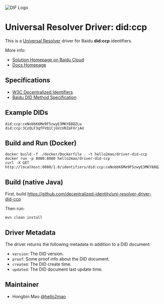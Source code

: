 ![DIF Logo](https://raw.githubusercontent.com/decentralized-identity/universal-resolver/master/docs/logo-dif.png)

# Universal Resolver Driver: did:ccp

This is a [Universal Resolver](https://github.com/decentralized-identity/universal-resolver/) driver for Baidu **did:ccp** identifiers.

More info: 

- [Solution Homepage on Baidu Cloud](https://cloud.baidu.com/solution/digitalIdentity.html)
- [Docs Homepage](https://did.baidu.com)

## Specifications

* [W3C Decentralized Identifiers](https://w3c.github.io/did-core/)
* [Baidu DID Method Specification](https://did.baidu.com/did-spec/)

## Example DIDs

```
did:ccp:ceNobbK6Me9F5zwyE3MKY88QZLw
did:ccp:3CzQLF3qfFVQ1CjGVzVRZaFXrjAd
```

## Build and Run (Docker)

```
docker build -f ./docker/Dockerfile . -t hello2mao/driver-did-ccp
docker run -p 8080:8080 hello2mao/driver-did-ccp
curl -X GET http://localhost:8080/1.0/identifiers/did:ccp:ceNobbK6Me9F5zwyE3MKY88QZLw
```

## Build (native Java)

First, build https://github.com/decentralized-identity/uni-resolver-driver-did-ccp

Then run:

	mvn clean install

## Driver Metadata

The driver returns the following metadata in addition to a DID document:

* `version`: The DID version.
* `proof`: Some proof info about the DID document.
* `created`: The DID create time.
* `updated`: The DID document last update time.

## Maintainer

- Hongbin Mao [@hello2mao](https://github.com/hello2mao)

